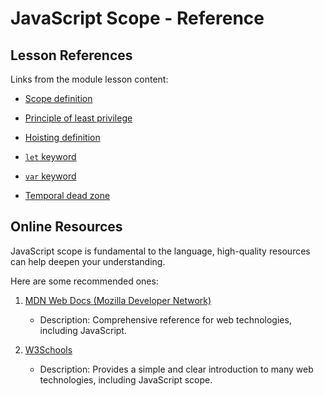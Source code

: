 # JavaScript Scope - Reference

## Lesson References 

Links from the module lesson content:

- [Scope definition](https://developer.mozilla.org/en-US/docs/Glossary/Scope)

- [Principle of least privilege](https://en.wikipedia.org/wiki/Principle_of_least_privilege)

- [Hoisting definition](https://developer.mozilla.org/en-US/docs/Glossary/Hoisting)

- [`let` keyword](https://developer.mozilla.org/en-US/docs/Web/JavaScript/Reference/Statements/let)

- [`var` keyword](https://developer.mozilla.org/en-US/docs/Web/JavaScript/Reference/Statements/var)

- [Temporal dead zone](https://developer.mozilla.org/en-US/docs/Web/JavaScript/Reference/Statements/let#temporal_dead_zone_tdz)

## Online Resources

JavaScript scope is fundamental to the language, high-quality resources can help deepen your understanding.

Here are some recommended ones:

1. [MDN Web Docs (Mozilla Developer Network)](https://developer.mozilla.org/en-US/docs/Glossary/Scope)
   - Description: Comprehensive reference for web technologies, including JavaScript.

2. [W3Schools](https://www.w3schools.com/js/js_scope.asp)
   - Description: Provides a simple and clear introduction to many web technologies, including JavaScript scope.

